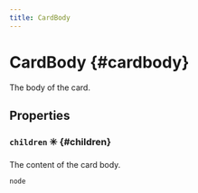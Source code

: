 ```yaml
---
title: CardBody
---
```



# CardBody  {#cardbody}




The body of the card.


## Properties


### `children` ✳️  {#children}




The content of the card body.

```tsx title="Type"
node
```



